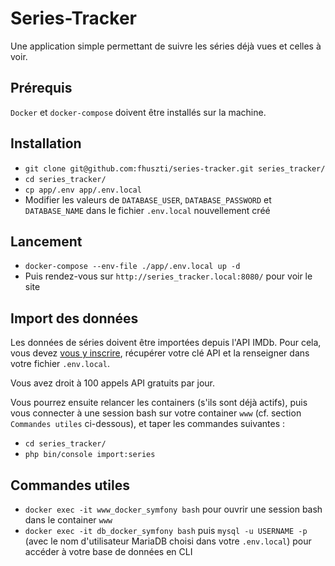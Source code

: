 # Series-Tracker
Une application simple permettant de suivre les séries déjà vues et celles à voir.

## Prérequis
`Docker` et `docker-compose` doivent être installés sur la machine.

## Installation
- `git clone git@github.com:fhuszti/series-tracker.git series_tracker/`
- `cd series_tracker/`
- `cp app/.env app/.env.local`
- Modifier les valeurs de `DATABASE_USER`, `DATABASE_PASSWORD` et `DATABASE_NAME` dans le fichier `.env.local` nouvellement créé

## Lancement
- `docker-compose --env-file ./app/.env.local up -d`
- Puis rendez-vous sur `http://series_tracker.local:8080/` pour voir le site

## Import des données
Les données de séries doivent être importées depuis l'API IMDb. Pour cela, vous devez [vous y inscrire](https://imdb-api.com/), récupérer votre clé API et la renseigner dans votre fichier `.env.local`.

Vous avez droit à 100 appels API gratuits par jour.

Vous pourrez ensuite relancer les containers (s'ils sont déjà actifs), puis vous connecter à une session bash sur votre container `www` (cf. section `Commandes utiles` ci-dessous), et taper les commandes suivantes :

- `cd series_tracker/`
- `php bin/console import:series`

## Commandes utiles
- `docker exec -it www_docker_symfony bash` pour ouvrir une session bash dans le container `www`
- `docker exec -it db_docker_symfony bash` puis `mysql -u USERNAME -p` (avec le nom d'utilisateur MariaDB choisi dans votre `.env.local`) pour accéder à votre base de données en CLI

